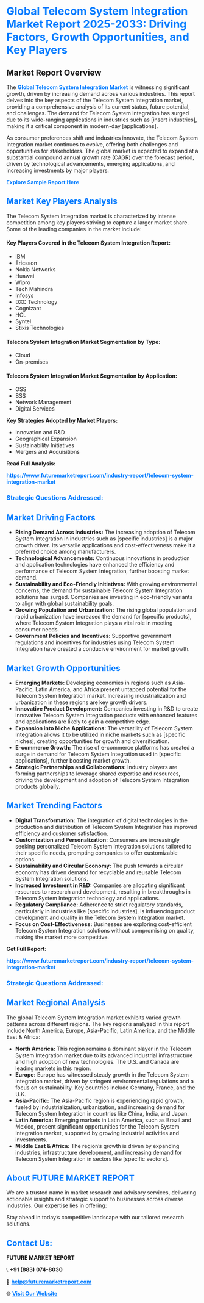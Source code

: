 <h1 style="color: #007BFF;">Global Telecom System Integration Market Report 2025-2033: Driving Factors, Growth Opportunities, and Key Players</h1>

<section id="overview">
<h2>Market Report Overview</h2>
<p>The <a href="https://www.futuremarketreport.com/industry-report/telecom-system-integration-market" style="color: #007BFF; text-decoration: none;"><strong>Global Telecom System Integration Market</strong></a> is witnessing significant growth, driven by increasing demand across various industries. This report delves into the key aspects of the Telecom System Integration market, providing a comprehensive analysis of its current status, future potential, and challenges. The demand for Telecom System Integration has surged due to its wide-ranging applications in industries such as [insert industries], making it a critical component in modern-day [applications].</p>
<p>As consumer preferences shift and industries innovate, the Telecom System Integration market continues to evolve, offering both challenges and opportunities for stakeholders. The global market is expected to expand at a substantial compound annual growth rate (CAGR) over the forecast period, driven by technological advancements, emerging applications, and increasing investments by major players.</p>
</section>

<section id="overview">
<p><a href="https://www.futuremarketreport.com/request-sample/reportId=105146" style="color: #007BFF; text-decoration: none;"><strong>Explore Sample Report Here</strong></a></p>
</section>

<section id="key-players">
<h2 style="color: #007BFF;">Market Key Players Analysis</h2>
<p>The Telecom System Integration market is characterized by intense competition among key players striving to capture a larger market share. Some of the leading companies in the market include:</p>
<h4>Key Players Covered in the Telecom System Integration Report:</h4>
<ul><li>IBM</li><li>Ericsson</li><li>Nokia Networks</li><li>Huawei</li><li>Wipro</li><li>Tech Mahindra</li><li>Infosys</li><li>DXC Technology</li><li>Cognizant</li><li>HCL</li><li>Syntel</li><li>Stixis Technologies</li></ul>
<h4>Telecom System Integration Market Segmentation by Type:</h4>
<ul><li>Cloud</li><li>On-premises</li></ul>

<h4>Telecom System Integration Market Segmentation by Application:</h4>
<ul><li>OSS</li><li>BSS</li><li>Network Management</li><li>Digital Services</li></ul>
<p><strong>Key Strategies Adopted by Market Players:</strong></p>
<ul>
<li>Innovation and R&D</li>
<li>Geographical Expansion</li>
<li>Sustainability Initiatives</li>
<li>Mergers and Acquisitions</li>
</ul>
</section>

<section>
<p><strong>Read Full Analysis: </strong></p><a href="https://www.futuremarketreport.com/industry-report/telecom-system-integration-market" style="color: #007BFF; text-decoration: none;"><strong>https://www.futuremarketreport.com/industry-report/telecom-system-integration-market</strong></a>
<h3 style="color: #007BFF;">Strategic Questions Addressed:</h3>
</section>

<section id="driving-factors">
<h2 style="color: #007BFF;">Market Driving Factors</h2>
<ul>
<li><strong>Rising Demand Across Industries:</strong> The increasing adoption of Telecom System Integration in industries such as [specific industries] is a major growth driver. Its versatile applications and cost-effectiveness make it a preferred choice among manufacturers.</li>
<li><strong>Technological Advancements:</strong> Continuous innovations in production and application technologies have enhanced the efficiency and performance of Telecom System Integration, further boosting market demand.</li>
<li><strong>Sustainability and Eco-Friendly Initiatives:</strong> With growing environmental concerns, the demand for sustainable Telecom System Integration solutions has surged. Companies are investing in eco-friendly variants to align with global sustainability goals.</li>
<li><strong>Growing Population and Urbanization:</strong> The rising global population and rapid urbanization have increased the demand for [specific products], where Telecom System Integration plays a vital role in meeting consumer needs.</li>
<li><strong>Government Policies and Incentives:</strong> Supportive government regulations and incentives for industries using Telecom System Integration have created a conducive environment for market growth.</li>
</ul>
</section>

<section id="growth-opportunities">
<h2 style="color: #007BFF;">Market Growth Opportunities</h2>
<ul>
<li><strong>Emerging Markets:</strong> Developing economies in regions such as Asia-Pacific, Latin America, and Africa present untapped potential for the Telecom System Integration market. Increasing industrialization and urbanization in these regions are key growth drivers.</li>
<li><strong>Innovative Product Development:</strong> Companies investing in R&D to create innovative Telecom System Integration products with enhanced features and applications are likely to gain a competitive edge.</li>
<li><strong>Expansion into Niche Applications:</strong> The versatility of Telecom System Integration allows it to be utilized in niche markets such as [specific niches], creating opportunities for growth and diversification.</li>
<li><strong>E-commerce Growth:</strong> The rise of e-commerce platforms has created a surge in demand for Telecom System Integration used in [specific applications], further boosting market growth.</li>
<li><strong>Strategic Partnerships and Collaborations:</strong> Industry players are forming partnerships to leverage shared expertise and resources, driving the development and adoption of Telecom System Integration products globally.</li>
</ul>
</section>

<section id="trending-factors">
<h2 style="color: #007BFF;">Market Trending Factors</h2>
<ul>
<li><strong>Digital Transformation:</strong> The integration of digital technologies in the production and distribution of Telecom System Integration has improved efficiency and customer satisfaction.</li>
<li><strong>Customization and Personalization:</strong> Consumers are increasingly seeking personalized Telecom System Integration solutions tailored to their specific needs, prompting companies to offer customizable options.</li>
<li><strong>Sustainability and Circular Economy:</strong> The push towards a circular economy has driven demand for recyclable and reusable Telecom System Integration solutions.</li>
<li><strong>Increased Investment in R&D:</strong> Companies are allocating significant resources to research and development, resulting in breakthroughs in Telecom System Integration technology and applications.</li>
<li><strong>Regulatory Compliance:</strong> Adherence to strict regulatory standards, particularly in industries like [specific industries], is influencing product development and quality in the Telecom System Integration market.</li>
<li><strong>Focus on Cost-Effectiveness:</strong> Businesses are exploring cost-efficient Telecom System Integration solutions without compromising on quality, making the market more competitive.</li>
</ul>
</section>

<section>
<p><strong>Get Full Report: </strong></p><a href="https://www.futuremarketreport.com/industry-report/telecom-system-integration-market" style="color: #007BFF; text-decoration: none;"><strong>https://www.futuremarketreport.com/industry-report/telecom-system-integration-market</strong></a>
<h3 style="color: #007BFF;">Strategic Questions Addressed:</h3>
</section>


<section id="regional-analysis">
<h2 style="color: #007BFF;">Market Regional Analysis</h2>
<p>The global Telecom System Integration market exhibits varied growth patterns across different regions. The key regions analyzed in this report include North America, Europe, Asia-Pacific, Latin America, and the Middle East & Africa:</p>
<ul>
<li><strong>North America:</strong> This region remains a dominant player in the Telecom System Integration market due to its advanced industrial infrastructure and high adoption of new technologies. The U.S. and Canada are leading markets in this region.</li>
<li><strong>Europe:</strong> Europe has witnessed steady growth in the Telecom System Integration market, driven by stringent environmental regulations and a focus on sustainability. Key countries include Germany, France, and the U.K.</li>
<li><strong>Asia-Pacific:</strong> The Asia-Pacific region is experiencing rapid growth, fueled by industrialization, urbanization, and increasing demand for Telecom System Integration in countries like China, India, and Japan.</li>
<li><strong>Latin America:</strong> Emerging markets in Latin America, such as Brazil and Mexico, present significant opportunities for the Telecom System Integration market, supported by growing industrial activities and investments.</li>
<li><strong>Middle East & Africa:</strong> The region’s growth is driven by expanding industries, infrastructure development, and increasing demand for Telecom System Integration in sectors like [specific sectors].</li>
</ul>
</section>

<footer>
<h2 style="color: #007BFF;">About FUTURE MARKET REPORT</h2>
<p>We are a trusted name in market research and advisory services, delivering actionable insights and strategic support to businesses across diverse industries. Our expertise lies in offering:</p>

<p>Stay ahead in today’s competitive landscape with our tailored research solutions.</p>

<h2 style="color: #007BFF;">Contact Us:</h2>
<p><strong>FUTURE MARKET REPORT</strong></p>
<p>📞 <strong>+91 (883) 074-8030</strong></p>
<p>📧 <strong><a href="mailto:help@futuremarketreport.com" style="color: #007BFF;">help@futuremarketreport.com</a></strong></p>
<p>🌐 <strong><a href="https://www.futuremarketreport.com/" style="color: #007BFF;">Visit Our Website</a></strong></p>
</footer>